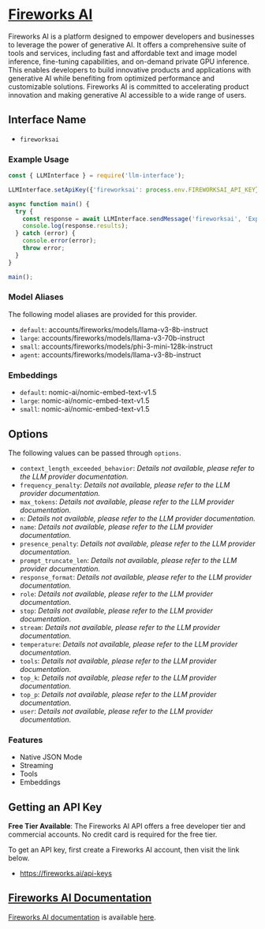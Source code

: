 # [Fireworks AI](https://www.fireworks.ai)

Fireworks AI is a platform designed to empower developers and businesses to leverage the power of generative AI. It offers a comprehensive suite of tools and services, including fast and affordable text and image model inference, fine-tuning capabilities, and on-demand private GPU inference. This enables developers to build innovative products and applications with generative AI while benefiting from optimized performance and customizable solutions. Fireworks AI is committed to accelerating product innovation and making generative AI accessible to a wide range of users.

## Interface Name

- `fireworksai`

### Example Usage

```javascript
const { LLMInterface } = require('llm-interface');

LLMInterface.setApiKey({'fireworksai': process.env.FIREWORKSAI_API_KEY});

async function main() {
  try {
    const response = await LLMInterface.sendMessage('fireworksai', 'Explain the importance of low latency LLMs.');
    console.log(response.results);
  } catch (error) {
    console.error(error);
    throw error;
  }
}

main();
```

### Model Aliases

The following model aliases are provided for this provider. 

- `default`: accounts/fireworks/models/llama-v3-8b-instruct
- `large`: accounts/fireworks/models/llama-v3-70b-instruct
- `small`: accounts/fireworks/models/phi-3-mini-128k-instruct
- `agent`: accounts/fireworks/models/llama-v3-8b-instruct

### Embeddings

- `default`: nomic-ai/nomic-embed-text-v1.5
- `large`: nomic-ai/nomic-embed-text-v1.5
- `small`: nomic-ai/nomic-embed-text-v1.5


## Options

The following values can be passed through `options`.

- `context_length_exceeded_behavior`: _Details not available, please refer to the LLM provider documentation._
- `frequency_penalty`: _Details not available, please refer to the LLM provider documentation._
- `max_tokens`: _Details not available, please refer to the LLM provider documentation._
- `n`: _Details not available, please refer to the LLM provider documentation._
- `name`: _Details not available, please refer to the LLM provider documentation._
- `presence_penalty`: _Details not available, please refer to the LLM provider documentation._
- `prompt_truncate_len`: _Details not available, please refer to the LLM provider documentation._
- `response_format`: _Details not available, please refer to the LLM provider documentation._
- `role`: _Details not available, please refer to the LLM provider documentation._
- `stop`: _Details not available, please refer to the LLM provider documentation._
- `stream`: _Details not available, please refer to the LLM provider documentation._
- `temperature`: _Details not available, please refer to the LLM provider documentation._
- `tools`: _Details not available, please refer to the LLM provider documentation._
- `top_k`: _Details not available, please refer to the LLM provider documentation._
- `top_p`: _Details not available, please refer to the LLM provider documentation._
- `user`: _Details not available, please refer to the LLM provider documentation._


### Features

- Native JSON Mode
- Streaming
- Tools
- Embeddings


## Getting an API Key

**Free Tier Available**: The Fireworks AI API offers a free developer tier and commercial accounts. No credit card is required for the free tier.

To get an API key, first create a Fireworks AI account, then visit the link below.

- https://fireworks.ai/api-keys


## [Fireworks AI Documentation](https://readme.fireworks.ai/docs/quickstart)

[Fireworks AI documentation](https://readme.fireworks.ai/docs/quickstart) is available [here](https://readme.fireworks.ai/docs/quickstart).
